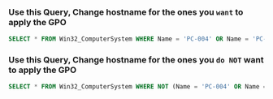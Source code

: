 ### Use this Query, Change hostname for the ones you `want` to apply the GPO 
```sql
SELECT * FROM Win32_ComputerSystem WHERE Name = 'PC-004' OR Name = 'PC-005'
```


### Use this Query, Change hostname for the ones you `do NOT` want to apply the GPO
```sql
SELECT * FROM Win32_ComputerSystem WHERE NOT (Name = 'PC-004' OR Name = 'PC-005')
```
